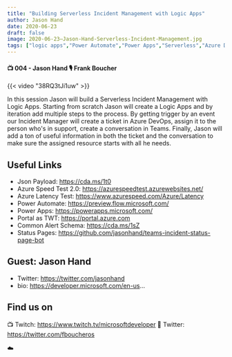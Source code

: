 ```yaml
---
title: "Building Serverless Incident Management with Logic Apps"
author: Jason Hand
date: 2020-06-23
draft: false
image: 2020-06-23–Jason-Hand-Serverless-Incident-Management.jpg
tags: ["logic apps","Power Automate","Power Apps","Serverless","Azure DevOps","Teams","Jason Hand","Frank Boucher"]
---
```


#### 📺 004 - Jason Hand 🎙️ Frank Boucher

<!--more-->

{{< video "38RQ3tJi1uw" >}}

In this session Jason will build a Serverless Incident Management with Logic Apps. Starting from scratch Jason will create a Logic Apps and by iteration add multiple steps to the process. By getting trigger by an event our Incident Manager will create a ticket in Azure DevOps, assign it to the person who's in support, create a conversation in Teams. Finally, Jason will add a ton of useful information in both the ticket and the conversation to make sure the assigned resource starts with all he needs.

## Useful Links

-  Json Payload: https://cda.ms/1t0
-  Azure Speed Test 2.0: https://azurespeedtest.azurewebsites.net/
-  Azure Latency Test: https://www.azurespeed.com/Azure/Latency
-  Power Automate: https://preview.flow.microsoft.com/
-  Power Apps: https://powerapps.microsoft.com/
-  Portal as TWT: https://portal.azure.com
-  Common Alert Schema: https://cda.ms/1sZ
-  Status Pages: https://github.com/jasonhand/teams-incident-status-page-bot

## Guest: Jason Hand

-  Twitter: https://twitter.com/jasonhand
-  bio: https://developer.microsoft.com/en-us...

## Find us on

📺 Twitch: https://www.twitch.tv/microsoftdeveloper
🔗 Twitter: https://twitter.com/fboucheros

☁️